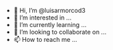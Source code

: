 - 👋 Hi, I’m @luisarmorcod3
- 👀 I’m interested in ...
- 🌱 I’m currently learning ...
- 💞️ I’m looking to collaborate on ...
- 📫 How to reach me ...

<!---
luisarmorcod3/luisarmorcod3 is a ✨ special ✨ repository because its `README.md` (this file) appears on your GitHub profile.
You can click the Preview link to take a look at your chuuuuuuuuuuuuuuuuuuuuuanges.
--->
